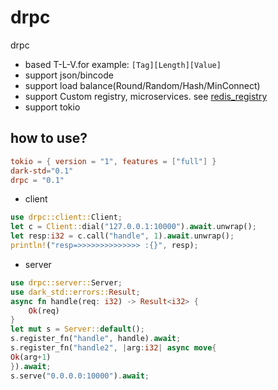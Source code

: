 # drpc

drpc

* based T-L-V.for example:  ```[Tag][Length][Value]```
* support json/bincode
* support load balance(Round/Random/Hash/MinConnect)
* support Custom registry, microservices. see [redis_registry](example/src/redis_registry.rs)
* support tokio

## how to use?

```toml
tokio = { version = "1", features = ["full"] }
dark-std="0.1"
drpc = "0.1"
```

* client

```rust
use drpc::client::Client;
let c = Client::dial("127.0.0.1:10000").await.unwrap();
let resp:i32 = c.call("handle", 1).await.unwrap();
println!("resp=>>>>>>>>>>>>>> :{}", resp);
```

* server

```rust
use drpc::server::Server;
use dark_std::errors::Result;
async fn handle(req: i32) -> Result<i32> {
    Ok(req)
}
let mut s = Server::default();
s.register_fn("handle", handle).await;
s.register_fn("handle2", |arg:i32| async move{
Ok(arg+1)
}).await;
s.serve("0.0.0.0:10000").await;
```